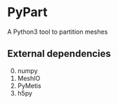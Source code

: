 # PyPart
A Python3 tool to partition meshes
## External dependencies
0. numpy
1. MeshIO
2. PyMetis
3. h5py
